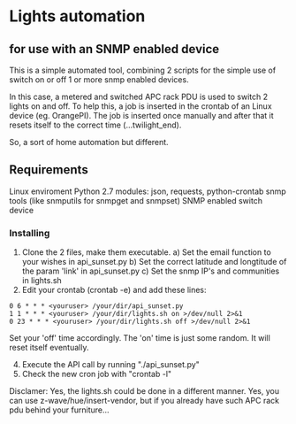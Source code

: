# Lights automation
## for use with an SNMP enabled device

This is a simple automated tool, combining 2 scripts for
the simple use of switch on or off 1 or more snmp enabled 
devices.

In this case, a metered and switched APC rack PDU is used
to switch 2 lights on and off. To help this, a job is 
inserted in the crontab of an Linux device (eg. OrangePI).
The job is inserted once manually and after that it resets
itself to the correct time (...twilight_end).

So, a sort of home automation but different.

## Requirements
Linux enviroment
Python 2.7
modules: json, requests, python-crontab
snmp tools (like snmputils for snmpget and snmpset)
SNMP enabled switch device

### Installing
1) Clone the 2 files, make them executable.
	a)  	Set the email function to your wishes in api_sunset.py
	b)	Set the correct latitude and longtitude of the param
		'link' in api_sunset.py
	c)	Set the snmp IP's and communities in lights.sh
2) Edit your crontab (crontab -e) and add these lines:
```
0 6 * * * <youruser> /your/dir/api_sunset.py
1 1 * * * <youruser> /your/dir/lights.sh on >/dev/null 2>&1
0 23 * * * <youruser> /your/dir/lights.sh off >/dev/null 2>&1
```
Set your 'off' time accordingly. The 'on' time is just some
random. It will reset itself eventually.

4) Execute the API call by running "./api_sunset.py"
5) Check the new cron job with "crontab -l"

Disclamer:
Yes, the lights.sh could be done in a different manner.
Yes, you can use z-wave/hue/insert-vendor, but if you
already have such APC rack pdu behind your furniture...
